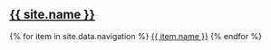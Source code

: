 <nav>
  <h2><a href="{{ "/" | absolute_url }}">{{ site.name }}</a></h2>
  <a class="burger" >
    <i class="fa-solid fa-bars" style="font-size:1.1rem"></i>
  </a>  
  <div class="nav-links">
    {% for item in site.data.navigation %}
      <a href="{{ item.link }}">{{ item.name }}</a>
    {% endfor %}
  </div>
</nav>